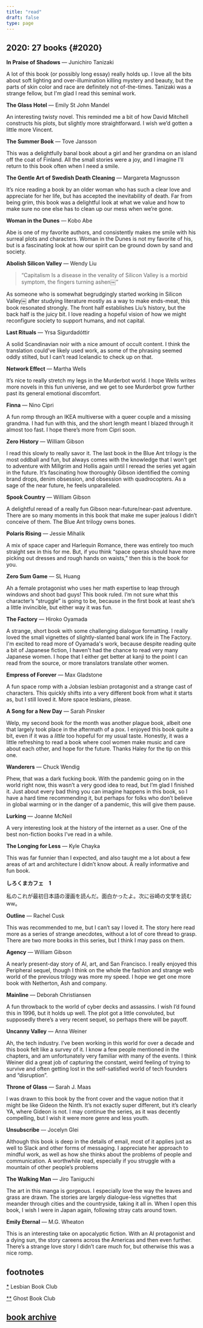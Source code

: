 ```yaml
---
title: "read"
draft: false
type: page
---
```


## 2020: 27 books {#2020}

**In Praise of Shadows** — Junichiro Tanizaki

A lot of this book (or possibly long essay) really holds up. I love all the bits about soft lighting and over-illumination killing mystery and beauty, but the parts of skin color and race are definitely not of-the-times. Tanizaki was a strange fellow, but I'm glad I read this seminal work.

**The Glass Hotel** — Emily St John Mandel

An interesting twisty novel. This reminded me a bit of how David Mitchell constructs his plots, but slightly more straightforward. I wish we’d gotten a little more Vincent.

**The Summer Book** — Tove Jansson

This was a delightfully banal book about a girl and her grandma on an island off the coat of Finland. All the small stories were a joy, and I imagine I'll return to this book often when I need a smile.

**The Gentle Art of Swedish Death Cleaning** — Margareta Magnusson

It’s nice reading a book by an older woman who has such a clear love and appreciate for her life, but has accepted the inevitability of death. Far from being grim, this book was a delightful look at what we value and how to make sure no one else has to clean up our mess when we’re gone.

**Woman in the Dunes** — Kobo Abe

Abe is one of my favorite authors, and consistently makes me smile with his surreal plots and characters. Woman in the Dunes is not my favorite of his, but is a fascinating look at how our spirit can be ground down by sand and society.

**Abolish Silicon Valley** — Wendy Liu

> “Capitalism Is a disease in the venality of Silicon Valley is a morbid symptom, the fingers turning ashen￼”

As someone who is somewhat begrudgingly started working in Silicon Valley￼ after studying literature mostly as a way to make ends-meat, this book resonated strongly. The front half establishes Liu’s history, but the back half is the juicy bit. I love reading a hopeful vision of how we might reconfigure society to support humans, and not capital.

**Last Rituals** — Yrsa Sigurdadóttir

A solid Scandinavian noir with a nice amount of occult content. I think the translation could’ve likely used work, as some of the phrasing seemed oddly stilted, but I can’t read Icelandic to check up on that.

**Network Effect** — Martha Wells

It’s nice to really stretch my legs in the Murderbot world. I hope Wells writes more novels in this fun universe, and we get to see Murderbot grow further past its general emotional discomfort.

**Finna** — Nino Cipri

A fun romp through an IKEA multiverse with a queer couple and a missing grandma. I had fun with this, and the short length meant I blazed through it almost too fast. I hope there’s more from Cipri soon.

**Zero History** — William Gibson

I read this slowly to really savor it. The last book in the Blue Ant trilogy is the most oddball and fun, but always comes with the knowledge that I won’t get to adventure with Millgrim and Hollis again until I reread the series yet again in the future. It’s fascinating how thoroughly Gibson identified the coming brand drops, denim obsession, and obsession with quadrocopters. As a sage of the near future, he feels unparalleled.

**Spook Country** — William Gibson

A delightful reread of a really fun Gibson near-future/near-past adventure. There are so many moments in this book that make me super jealous I didn’t conceive of them. The Blue Ant trilogy owns bones.

**Polaris Rising** — Jessie Mihalik

A mix of space caper and Harlequin Romance, there was entirely too much straight sex in this for me. But, if you think “space operas should have more picking out dresses and rough hands on waists,” then this is the book for you.

**Zero Sum Game** — SL Huang

Ah a female protagonist who uses her math expertise to leap through windows and shoot bad guys! This book ruled. I’m not sure what this character’s “struggle” is going to be, because in the first book at least she’s a little invincible, but either way it was fun.

**The Factory** — Hiroko Oyamada

A strange, short book with some challenging dialogue formatting. I really loved the small vignettes of slightly-slanted banal work life in The Factory. I'm excited to read more of Oyamada's work, because despite reading quite a bit of Japanese fiction, I haven't had the chance to read very many Japanese women. I hope that I either get better at kanji to the point I can read from the source, or more translators translate other women.

**Empress of Forever** — Max Gladstone

A fun space romp with a Jobsian lesbian protagonist and a strange cast of characters. This quickly shifts into a very different book from what it starts as, but I still loved it. More space lesbians, please.

**A Song for a New Day** — Sarah Pinsker

Welp, my second book for the month was another plague book, albeit one that largely took place in the aftermath of a pox. I enjoyed this book quite a bit, even if it was a _little_ too hopeful for my usual taste. Honestly, it was a little refreshing to read a book where cool women make music and care about each other, and hope for the future. Thanks Haley for the tip on this one.

**Wanderers** — Chuck Wendig

Phew, that was a dark fucking book. With the pandemic going on in the world right now, this wasn’t a very good idea to read, but I’m glad I finished it. Just about every bad thing you can imagine happens in this book, so I have a hard time recommending it, but perhaps for folks who don’t believe in global warming or in the danger of a pandemic, this will give them pause.

**Lurking** — Joanne McNeil

A very interesting look at the history of the internet as a user. One of the best non-fiction books I’ve read in a while.

**The Longing for Less** — Kyle Chayka

This was far funnier than I expected, and also taught me a lot about a few areas of art and architecture I didn’t know about. A really informative and fun book.

**しろくまカフェ　1**

私のこれが最初日本語の漫画を読んだ。面白かったよ。次に谷崎の文学を読むww。

**Outline** — Rachel Cusk

This was recommended to me, but I can’t say I loved it. The story here read more as a series of strange anecdotes, without a lot of core thread to grasp. There are two more books in this series, but I think I may pass on them.

**Agency** — William Gibson

A nearly present-day story of AI, art, and San Francisco. I really enjoyed this Peripheral sequel, though I think on the whole the fashion and strange web world of the previous trilogy was more my speed. I hope we get one more book with Netherton, Ash and company.

**Mainline** — Deborah Christiansen

A fun throwback to the world of cyber decks and assassins. I wish I’d found this in 1996, but it holds up well. The plot got a little convoluted, but supposedly there’s a very recent sequel, so perhaps there will be payoff.

**Uncanny Valley** — Anna Weiner

Ah, the tech industry. I’ve been working in this world for over a decade and this book felt like a survey of it. I know a few people mentioned in the chapters, and am unfortunately very familiar with many of the events. I think Weiner did a great job of capturing the constant, weird feeling of trying to survive and often getting lost in the self-satisfied world of tech founders and “disruption”.

**Throne of Glass** — Sarah J. Maas

I was drawn to this book by the front cover and the vague notion that it might be like Gideon the Ninth. It’s not exactly super different, but it’s clearly YA, where Gideon is not. I may continue the series, as it was decently compelling, but I wish it were more genre and less youth.

**Unsubscribe** — Jocelyn Glei

Although this book is deep in the details of email, most of it applies just as well to Slack and other forms of messaging. I appreciate her approach to mindful work, as well as how she thinks about the problems of people and communication. A worthwhile read, especially if you struggle with a mountain of other people’s problems

**The Walking Man** — Jiro Taniguchi

The art in this manga is gorgeous. I especially love the way the leaves and grass are drawn. The stories are largely dialogue-less vignettes that meander through cities and the countryside, taking it all in. When I open this book, I wish I were in Japan again, following stray cats around town.

**Emily Eternal** — M.G. Wheaton

This is an interesting take on apocalyptic fiction. With an AI protagonist and a dying sun, the story careens across the Americas and then even further. There’s a strange love story I didn’t care much for, but otherwise this was a nice romp.

## footnotes

[*](#les) <a name="les"></a>Lesbian Book Club

[**](#ghost) <a name="ghost"></a> Ghost Book Club

## [book archive](/bookarchive)
